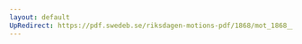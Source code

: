 ```yaml
---
layout: default
UpRedirect: https://pdf.swedeb.se/riksdagen-motions-pdf/1868/mot_1868__ak__00091/mot_1868__ak__00091_002.pdf
---
```

